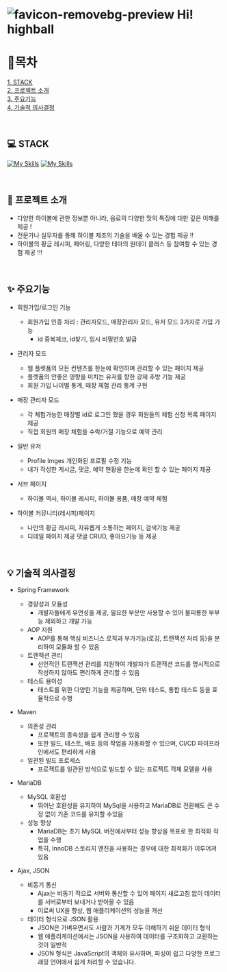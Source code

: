 # ![favicon-removebg-preview](https://github.com/jominuk/hihighball_project/assets/117640309/a126587b-ff0d-4ea0-991c-caea71797706) Hi! highball


# 📝목차

[1. STACK](#-stack)<br>
[2. 프로젝트 소개](#-프로젝트-소개)<br>
[3. 주요기능](#-주요기능)<br>
[4. 기술적 의사결정](#-기술적-의사결정)<br>

<br/>

## 💻 STACK
[![My Skills](https://skillicons.dev/icons?i=mysql)](https://skillicons.dev)
[![My Skills](https://skillicons.dev/icons?i=java,spring,maven&theme=light)](https://skillicons.dev)


<br/>

## 📢 프로젝트 소개

- 다양한 하이볼에 관한 정보뿐 아니라, 음료의 다양한 맛의 특징에 대한 깊은 이해를 제공 !
- 전문가나 실무자를 통해 하이볼 제조의 기술을 배울 수 있는 경험 제공 !!
- 하이볼의 황금 레시피, 페어링, 다양한 테마의 원데이 클래스 등 참여할 수 있는 경험 제공 !!!


<br/>

## ✨ 주요기능

- 회원가입/로그인 기능
  - 회원가입 인증 처리 : 관리자모드, 매장관리자 모드, 유저 모드 3가지로 가입 가능
    - id 중복체크, id찾기, 임시 비밀번호 발급

- 관리자 모드
  - 웹 플렛폼의 모든 컨텐츠를 한눈에 확인하며 관리할 수 있는 페이지 제공
  - 플렛폼의 안좋은 영향을 미치는 유저를 향한 강제 추방 기능 제공
  - 회원 가입 나이별 통계, 매장 체험 관리 통계 구현

- 매장 관리자 모드
  - 각 체험가능한 매장별 id로 로그인 했을 경우 회원들의 체험 신청 목록 페이지 제공
  - 직접 회원의 매장 체험을 수락/거절 기능으로 예약 관리

- 일반 유저
  - Profile Imges 개인화된 프로필 수정 기능
  - 내가 작성한 게시글, 댓글, 예약 현황을 한눈에 확인 할 수 있는 페이지 제공

- 서브 페이지
  - 하이볼 역사, 하이볼 레시피, 하이볼 용품, 매장 예약 체험

- 하이볼 커뮤니티(레시피)페이지
  - 나만의 황금 레시피, 자유롭게 소통하는 페이지, 검색기능 제공
  - 디테일 페이지 제공 댓글 CRUD, 좋아요기능 등 제공



<br/>

## 💡 기술적 의사결정

- Spring Framework
  - 경량성과 모듈성
    - 개발자들에게 유연성을 제공, 필요한 부분만 사용할 수 있어 불피룡한 부부능 제외하고 개발 가능
  - AOP 지원
    - AOP를 통해 핵심 비즈니스 로직과 부가기능(로깅, 트랜잭션 처리 등)을 분리하여 모듈화 할 수 있음
  - 트랜잭션 관리
    - 선언적인 트랜잭션 관리를 지원하여 개발자가 트랜잭션 코드를 명시적으로 작성하지 않아도 편리하게 관리할 수 있음
  - 테스트 용이성
    - 테스트를 위한 다양한 기능을 제공하며, 단위 테스트, 통합 테스트 등을 효율적으로 수행
      
- Maven
  - 의존성 관리
    - 프로젝트의 종속성을 쉽게 관리할 수 있음
    - 또한 빌드, 테스트, 배포 등의 작업을 자동화할 수 있으며, CI/CD 파이프라인에서도 편리하게 사용
  - 일관된 빌드 프로세스
    - 프로젝트를 일관된 방식으로 빌드할 수 있는 프로젝트 객체 모델을 사용
   
- MariaDB
  - MySQL 호환성
    - 뛰어난 호환성을 유지하여 MySql을 사용하고 MariaDB로 전환해도 큰 수정 없이 기존 코드를 유지할 수있음
  - 성능 향상
    - MariaDB는 초기 MySQL 버전에서부터 성능 향상을 목표로 한 최적화 작업을 수행
    - 특히, InnoDB 스토리지 엔진을 사용하는 경우에 대한 최적화가 이루어져 있음

- Ajax, JSON 
  - 비동기 통신
    - Ajax는 비동기 적으로 서버와 통신할 수 있어 페이지 새로고침 없이 데이터를 서버로부터 보내거나 받아올 수 있음
    - 이로써 UX을 향상, 웹 애플리케이션의 성능을 개선
  - 데이터 형식으로 JSON 활용
    - JSON은 가벼우면서도 사람과 기계가 모두 이해하기 쉬운 데이터 형식
    - 웹 애플리케이션에서는 JSON을 사용하여 데이터를 구조화하고 교환하는 것이 일반적
    - JSON 형식은 JavaScript의 객체와 유사하며, 파싱이 쉽고 다양한 프로그래밍 언어에서 쉽게 처리할 수 있습니다.















